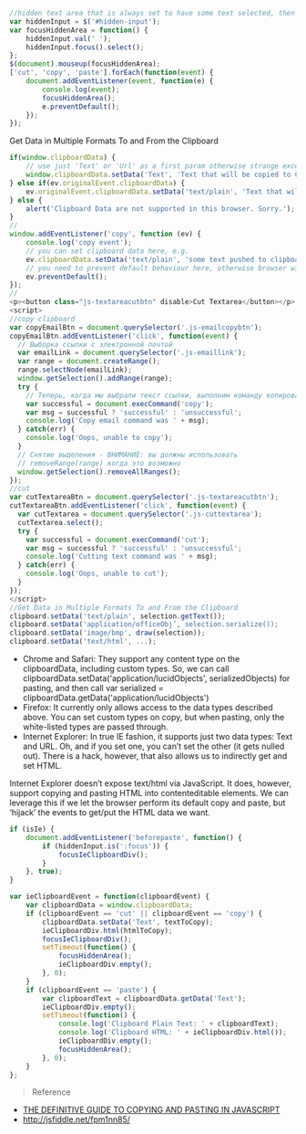 ```javascript
//hidden text area that is always set to have some text selected, then cut, copy, and paste events are always fired in any browser
var hiddenInput = $('#hidden-input');  
var focusHiddenArea = function() {
    hiddenInput.val(' ');
	hiddenInput.focus().select();
};
$(document).mouseup(focusHiddenArea);
['cut', 'copy', 'paste'].forEach(function(event) {
    document.addEventListener(event, function(e) {
        console.log(event);
        focusHiddenArea();
        e.preventDefault();
    });
});
```

Get Data in Multiple Formats To and From the Clipboard

```javascript
if(window.clipboardData) {
    // use just 'Text' or 'Url' as a first param otherwise strange exception is thrown
    window.clipboardData.setData('Text', 'Text that will be copied to CB');        
} else if(ev.originalEvent.clipboardData) {
    ev.originalEvent.clipboardData.setData('text/plain', 'Text that will be copied to CB');      
} else {
    alert('Clipboard Data are not supported in this browser. Sorry.');
}
//
window.addEventListener('copy', function (ev) {
    console.log('copy event');
    // you can set clipboard data here, e.g.
    ev.clipboardData.setData('text/plain', 'some text pushed to clipboard');
    // you need to prevent default behaviour here, otherwise browser will overwrite your content with currently selected 
    ev.preventDefault();
});
//
<p><button class="js-textareacutbtn" disable>Cut Textarea</button></p>
<script>
//copy clipboard
var copyEmailBtn = document.querySelector('.js-emailcopybtn');
copyEmailBtn.addEventListener('click', function(event) {
  // Выборка ссылки с электронной почтой
  var emailLink = document.querySelector('.js-emaillink');
  var range = document.createRange();
  range.selectNode(emailLink);
  window.getSelection().addRange(range);
  try {
    // Теперь, когда мы выбрали текст ссылки, выполним команду копирования
    var successful = document.execCommand('copy');
    var msg = successful ? 'successful' : 'unsuccessful';
    console.log('Copy email command was ' + msg);
  } catch(err) {
    console.log('Oops, unable to copy');
  }
  // Снятие выделения - ВНИМАНИЕ: вы должны использовать
  // removeRange(range) когда это возможно
  window.getSelection().removeAllRanges();
});
//cut
var cutTextareaBtn = document.querySelector('.js-textareacutbtn');
cutTextareaBtn.addEventListener('click', function(event) {
  var cutTextarea = document.querySelector('.js-cuttextarea');
  cutTextarea.select();
  try {
    var successful = document.execCommand('cut');
    var msg = successful ? 'successful' : 'unsuccessful';
    console.log('Cutting text command was ' + msg);
  } catch(err) {
    console.log('Oops, unable to cut');
  }
});
</script>
//Get Data in Multiple Formats To and From the Clipboard
clipboard.setData('text/plain', selection.getText());
clipboard.setData('application/officeObj’, selection.serialize());
clipboard.setData('image/bmp', draw(selection));
clipboard.setData('text/html', ...);
```

- Chrome and Safari: They support any content type on the clipboardData, including custom types. So, we can call clipboardData.setData('application/lucidObjects', serializedObjects) for pasting, and then call var serialized = clipboardData.getData('application/lucidObjects')
- Firefox: It currently only allows access to the data types described above. You can set custom types on copy, but when pasting, only the white-listed types are passed through.
- Internet Explorer: In true IE fashion, it supports just two data types: Text and URL. Oh, and if you set one, you can’t set the other (it gets nulled out). There is a hack, however, that also allows us to indirectly get and set HTML.

Internet Explorer doesn’t expose text/html via JavaScript. It does, however, support copying and pasting HTML into contenteditable elements. We can leverage this if we let the browser perform its default copy and paste, but ‘hijack’ the events to get/put the HTML data we want. 

```javascript
if (isIe) {
    document.addEventListener('beforepaste', function() {
        if (hiddenInput.is(':focus')) {
            focusIeClipboardDiv();
        }
    }, true);
}

var ieClipboardEvent = function(clipboardEvent) {
    var clipboardData = window.clipboardData;
    if (clipboardEvent == 'cut' || clipboardEvent == 'copy') {
        clipboardData.setData('Text', textToCopy);
        ieClipboardDiv.html(htmlToCopy);
        focusIeClipboardDiv();
        setTimeout(function() {
            focusHiddenArea();
            ieClipboardDiv.empty();
        }, 0);
    }
    if (clipboardEvent == 'paste') {
        var clipboardText = clipboardData.getData('Text');
        ieClipboardDiv.empty();
        setTimeout(function() {
            console.log('Clipboard Plain Text: ' + clipboardText);
            console.log('Clipboard HTML: ' + ieClipboardDiv.html());
            ieClipboardDiv.empty();
            focusHiddenArea();
        }, 0);
    }
};
```

> Reference
- [THE DEFINITIVE GUIDE TO COPYING AND PASTING IN JAVASCRIPT](https://www.lucidchart.com/techblog/2014/12/02/definitive-guide-copying-pasting-javascript/)
- http://jsfiddle.net/fpm1nn85/


